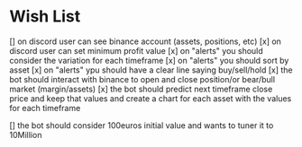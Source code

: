 # Wish List

[] on discord user can see binance account (assets, positions, etc)
[x] on discord user can set minimum profit value
[x] on "alerts" you should consider the variation for each timeframe
[x] on "alerts" you should sort by asset
[x] on "alerts" ypu should have a clear line saying buy/sell/hold
[x] the bot should interact with binance to open and close position/or bear/bull market (margin/assets)
[x] the bot should predict next timeframe close price and keep that values and create a chart for each asset with the values for each timeframe

[] the bot should consider 100euros initial value and wants to tuner it to 10Million
